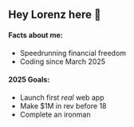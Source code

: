 ## Hey Lorenz here 👋

#### Facts about me:
- Speedrunning financial freedom
- Coding since March 2025

#### 2025 Goals:
- Launch first *real* web app
- Make $1M in rev before 18
- Complete an ironman
